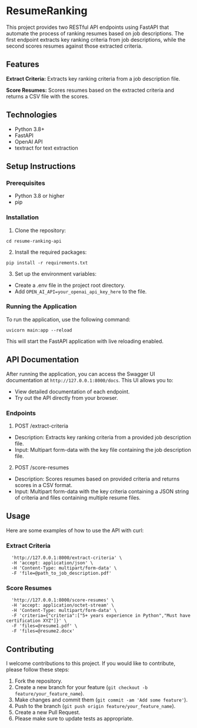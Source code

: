 # ResumeRanking

This project provides two RESTful API endpoints using FastAPI that automate the process of ranking resumes based on job descriptions. The first endpoint extracts key ranking criteria from job descriptions, while the second scores resumes against those extracted criteria.


## Features
**Extract Criteria:** Extracts key ranking criteria from a job description file.

**Score Resumes:** Scores resumes based on the extracted criteria and returns a CSV file with the scores.


## Technologies
* Python 3.8+
* FastAPI
* OpenAI API
* textract for text extraction


## Setup Instructions
###  Prerequisites
* Python 3.8 or higher
* pip


### Installation

1. Clone the repository:

```https://github.com/sriramvasan/resumeRanking.git
cd resume-ranking-api
```

2. Install the required packages:

```
pip install -r requirements.txt
```

3. Set up the environment variables:


* Create a .env file in the project root directory.
* Add `OPEN_AI_API=your_openai_api_key_here` to the file.

### Running the Application
To run the application, use the following command:

```
uvicorn main:app --reload
```

This will start the FastAPI application with live reloading enabled.

## API Documentation
After running the application, you can access the Swagger UI documentation at `http://127.0.0.1:8000/docs`. This UI allows you to:

* View detailed documentation of each endpoint.
* Try out the API directly from your browser.

### Endpoints
1. POST /extract-criteria

* Description: Extracts key ranking criteria from a provided job description file.
* Input: Multipart form-data with the key file containing the job description file.

2. POST /score-resumes

* Description: Scores resumes based on provided criteria and returns scores in a CSV format.
* Input: Multipart form-data with the key criteria containing a JSON string of criteria and files containing multiple resume files.

## Usage

Here are some examples of how to use the API with curl:

### Extract Criteria

```curl -X 'POST' \
  'http://127.0.0.1:8000/extract-criteria' \
  -H 'accept: application/json' \
  -H 'Content-Type: multipart/form-data' \
  -F 'file=@path_to_job_description.pdf'
```

### Score Resumes

```curl -X 'POST' \
  'http://127.0.0.1:8000/score-resumes' \
  -H 'accept: application/octet-stream' \
  -H 'Content-Type: multipart/form-data' \
  -F 'criteria={"criteria":["5+ years experience in Python","Must have certification XYZ"]}' \
  -F 'files=@resume1.pdf' \
  -F 'files=@resume2.docx'
```

## Contributing
I welcome contributions to this project. If you would like to contribute, please follow these steps:

1. Fork the repository.
2. Create a new branch for your feature (`git checkout -b feature/your_feature_name`).
3. Make changes and commit them (`git commit -am 'Add some feature'`).
4. Push to the branch (`git push origin feature/your_feature_name`).
5. Create a new Pull Request.
6. Please make sure to update tests as appropriate.

